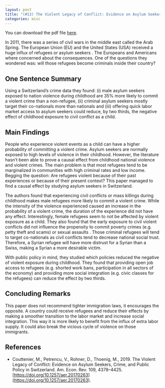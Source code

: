 ```yaml
---
layout: post
title: "(#13) The Violent Legacy of Conflict: Evidence on Asylum Seekers, Crime, and Public Policy in Switzerland"
categories: misc
---
```


You can download the pdf file [here](https://jjgecon.github.io/files/opecon_pdfs/13.pdf).

In 2011, there was a series of civil wars in the middle east called the Arab Spring. The European Union (EU) and the United States (USA) received a huge influx of refugees or asylum seekers . The Europeans and Americans where concerned about the consequences. One of the questions they wondered was: will those refugees become criminals inside their country?

## One Sentence Summary

Using a Switzerland’s crime data they found: (i) male asylum seekers exposed to nation violence during childhood are 35% more likely to commit a violent crime than a non-refugee, (ii) criminal asylum seekers mostly target their co-nationals more than nationals and (iii) offering quick labor market access to asylum seekers could reduce, by two thirds, the negative effect of childhood exposure to civil conflict as a child.

## Main Findings

People who experience violent events as a child can have a higher probability of committing a violent crime. Asylum seekers are normally exposed to high levels of violence in their childhood. However, the literature hasn’t been able to prove a causal effect from childhood national violence  and violent crimes. The main problem is that most refugees tend to be marginalized in communities with high criminal rates and low income. Begging the question: Are refugees violent because of their past experiences or because of their present context? This paper managed to find a causal effect by studying asylum seekers in Switzerland.

The authors found that experiencing civil conflicts or mass killings during childhood makes male refugees more likely to commit a violent crime. While the intensity of the violence experienced caused an increase in the probability of a violent crime, the duration of the experience did not have any effect. Interestingly, female refugees seem to not be affected by violent exposure as a child. They also found that the early exposure to civil violent conflicts did not influence the propensity to commit poverty crimes (e.g. petty theft and scams) or sexual assaults . Those criminal refugees will tend to target co-nationals as civil conflicts tend to decrease national social trust. Therefore, a Syrian refugee will have more distrust for a Syrian than a Swiss, making a Syrian a more desirable victim.

With public policy in mind, they studied which policies reduced the negative of violent exposure during childhood. They found that providing open job access to refugees (e.g. shorted work bans, participation in all sectors of the economy) and providing more social integration (e.g. civic classes for the refugees) can reduce the effect by two thirds.

## Concluding Remarks

This paper does not recommend tighter immigration laws, it encourages the opposite. A country could receive refugees and reduce their effects by making a smoother transition to the labor market and increase social integration. This way it is more likely to benefit from the influx of extra labor supply. It could also break the vicious cycle of violence on those immigrants.

## References

* Couttenier, M., Petrencu, V., Rohner, D., Thoenig, M., 2019. The Violent Legacy of Conflict: Evidence on Asylum Seekers, Crime, and Public Policy in Switzerland. Am. Econ. Rev. 109, 4378–4425. [https://doi.org/10.1257/aer.20170263](https://doi.org/10.1257/aer.20170263).

